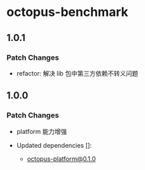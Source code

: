 # octopus-benchmark

## 1.0.1

### Patch Changes

- refactor: 解决 lib 包中第三方依赖不转义问题

## 1.0.0

### Patch Changes

- platform 能力增强

- Updated dependencies []:
  - octopus-platform@0.1.0
